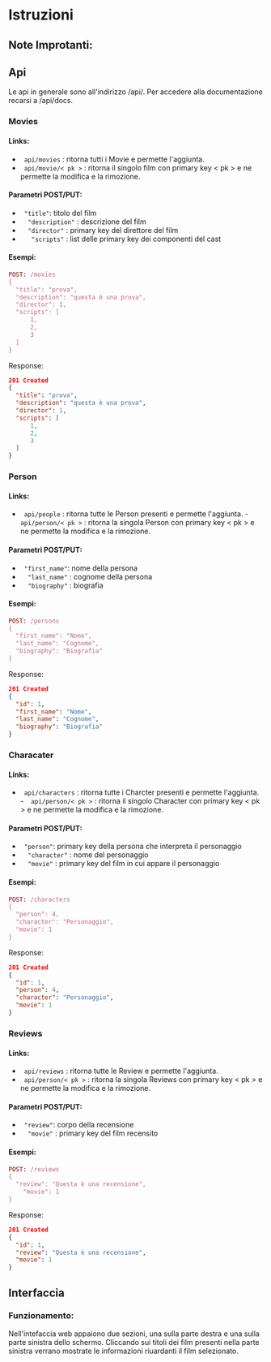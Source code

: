 # Istruzioni
## Note Improtanti:
## Api
Le api in generale sono all'indirizzo /api/. Per accedere alla documentazione recarsi a /api/docs.
### Movies
#### Links:
- ``` api/movies``` : ritorna tutti i Movie e permette l'aggiunta.
- ``` api/movie/< pk >``` : ritorna il singolo film con primary key < pk > e ne permette la modifica e la rimozione.
#### Parametri POST/PUT:
- ``` "title"```: titolo del film
- ```  "description"```  : descrizione del film
- ```  "director"```  : primary key del direttore del film
- ```   "scripts"```  : list delle primary key dei componenti del cast
#### Esempi:
```ruby
POST: /movies
{
  "title": "prova",
  "description": "questa è una prova",
  "director": 1,
  "scripts": [
      1,
      2,
      3
  ]
}
```

Response:

```json
201 Created
{
  "title": "prova",
  "description": "questa è una prova",
  "director": 1,
  "scripts": [
      1,
      2,
      3
  ]
}
```
 ### Person
#### Links:
- ``` api/people``` : ritorna tutte le Person presenti e permette l'aggiunta.
-```  api/person/< pk >``` : ritorna la singola Person con primary key < pk > e ne permette la modifica e la rimozione.
#### Parametri POST/PUT:
- ``` "first_name"```: nome della persona
- ```  "last_name"```  : cognome della persona
- ```  "biography"```  : biografia 
#### Esempi:
```ruby
POST: /persons
{
  "first_name": "Nome",
  "last_name": "Cognome",
  "biography": "Biografia"
}
```

Response:

```json
201 Created
{
  "id": 1,
  "first_name": "Nome",
  "last_name": "Cognome",
  "biography": "Biografia"
}
```

### Characater
#### Links:
- ``` api/characters``` : ritorna tutte i Charcter presenti e permette l'aggiunta.
-```  api/person/< pk >``` : ritorna il singolo Character con primary key < pk > e ne permette la modifica e la rimozione.
#### Parametri POST/PUT:
- ``` "person"```: primary key della persona che interpreta il personaggio
- ```  "character"```  : nome del personaggio
- ```  "movie"```  : primary key del film in cui appare il personaggio
#### Esempi:
```ruby
POST: /characters
{
  "person": 4,
  "character": "Personaggio",
  "movie": 1
}
```

Response:

```json
201 Created
{
  "id": 1,
  "person": 4,
  "character": "Personaggio",
  "movie": 1
}
```
### Reviews
#### Links:
- ``` api/reviews``` : ritorna tutte le Review e permette l'aggiunta.
- ``` api/person/< pk >``` : ritorna la singola Reviews con primary key < pk > e ne permette la modifica e la rimozione.
#### Parametri POST/PUT:
- ``` "review"```: corpo della recensione
- ```  "movie"```  : primary key del film recensito
#### Esempi:
```ruby
POST: /reviews
{
  "review": "Questa è una recensione",
	"movie": 1
}
```

Response:

```json
201 Created
{
  "id": 1,
  "review": "Questa è una recensione",
  "movie": 1
}
```
## Interfaccia
### Funzionamento:
Nell'intefaccia web appaiono due sezioni, una sulla parte destra e una sulla parte sinistra dello schermo. Cliccando sui titoli dei film presenti nella parte sinistra verrano mostrate le informazioni riuardanti il film selezionato.
